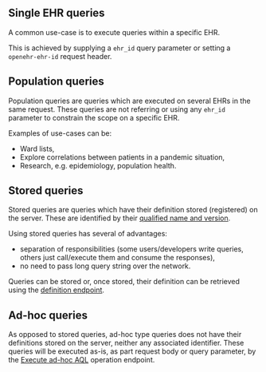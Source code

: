 [comment]: # (title: Query types)

## Single EHR queries

A common use-case is to execute queries within a specific EHR. 

This is achieved by supplying a `ehr_id` query parameter or setting a `openehr-ehr-id` request header.


## Population queries

Population queries are queries which are executed on several EHRs in the same request.
These queries are not referring or using any `ehr_id` parameter to constrain the scope on a specific EHR. 

Examples of use-cases can be:
- Ward lists,
- Explore correlations between patients in a pandemic situation,
- Research, e.g. epidemiology, population health.


## Stored queries

Stored queries are queries which have their definition stored (registered) on the server. 
These are identified by their [qualified name and version](#tag/Qualified_query_name).

Using stored queries has several of advantages:
- separation of responsibilities (some users/developers write queries, others just call/execute them and consume the responses),
- no need to pass long query string over the network.

Queries can be stored or, once stored, their definition can be retrieved using the [definition endpoint](definition.html#tag/Query).


## Ad-hoc queries

As opposed to stored queries, ad-hoc type queries does not have their definitions stored on the server, neither any associated identifier.
These queries will be executed as-is, as part request body or query parameter, by the [Execute ad-hoc AQL](#tag/Query/operation/query_execute_adhoc_query) operation endpoint. 

